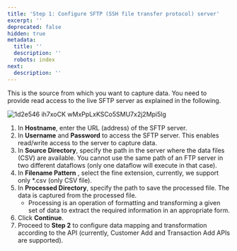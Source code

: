 ```yaml
---
title: 'Step 1: Configure SFTP (SSH file transfer protocol) server'
excerpt: ''
deprecated: false
hidden: true
metadata:
  title: ''
  description: ''
  robots: index
next:
  description: ''
---
```

This is the source from which you want to capture data. You need to provide read access to the live SFTP server as explained in the following.  

![1d2e546 ih7xoCK wMxPpLxKSCo5SMU7x2j2Mpi5lg](https://files.readme.io/1d2e546-ih7xoCK-wMxPpLxKSCo5SMU7x2j2Mpi5lg.png)

1. In **Hostname**, enter the URL (address) of the SFTP server.
2. In **Username** and **Password** to access the SFTP server. This enables read/write access to the server to capture data.
3. In **Source Directory**, specify the path in the server where the data files (CSV) are available. You cannot use the same path of an FTP server in two different dataflows (only one dataflow will execute in that case). 
4. In **Filename Pattern** , select the fine extension, currently, we support only \*.csv (only CSV file).
5. In **Processed Directory**, specify the path to save the processed file. The data is captured from the processed file. 
   * Processing is an operation of formatting and transforming a given set of data to extract the required information in an appropriate form.
6. Click **Continue**.
7. Proceed to **Step 2** to configure data mapping and transformation according to the API (currently, Customer Add and Transaction Add APIs are supported).
